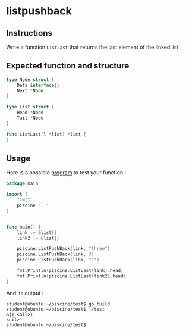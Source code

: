 # listpushback

## Instructions

Write a function `ListLast` that returns the last element of the linked list.

## Expected function and structure

```go
type Node struct {
	Data interface{}
	Next *Node
}

type List struct {
	Head *Node
	Tail *Node
}

func ListLast(l *list) *list {
}
```

## Usage

Here is a possible [program](TODO-LINK) to test your function :

```go
package main

import (
	"fmt"
	piscine ".."
)


func main() {
	link := &list{}
	link2 := &list{}

	piscine.ListPushBack(link, "three")
	piscine.ListPushBack(link, 3)
	piscine.ListPushBack(link, "1")

	fmt.Println(piscine.ListLast(link).head)
	fmt.Println(piscine.ListLast(link2).head)
}

```

And its output :

```console
student@ubuntu:~/piscine/test$ go build
student@ubuntu:~/piscine/test$ ./test
&{1 <nil>}
<nil>
student@ubuntu:~/piscine/test$
```
